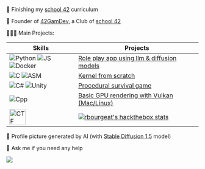 🔭 Finishing my [school 42](https://42.fr/) curriculum

👾 Founder of [42GamDev](https://discord.gg/w9KPeC5uYa), a Club of [school 42](https://42.fr/)

👨🏼‍💻 Main Projects:

| Skills | Projects |
| --- | --- |
| ![Python](https://img.icons8.com/?size=42&id=13441) ![JS](https://img.icons8.com/?size=42&id=108784) ![Docker](https://img.icons8.com/?size=42&id=cdYUlRaag9G9) | [Role play app using llm & diffusion models](https://github.com/rbourgeat/ImpAI) |
| ![C](https://img.icons8.com/?size=42&id=40670) ![ASM](https://img.icons8.com/?size=42&id=gVK745a4Vaur) | [Kernel from scratch](https://github.com/rbourgeat/kfs-3) |
| ![C#](https://img.icons8.com/?size=42&id=mhwmyz1eu7T5) ![Unity](https://img.icons8.com/?size=42&id=IPzemd2v4Ubj) | [Procedural survival game](https://krolhm.itch.io/heredity) |
| ![Cpp](https://img.icons8.com/?size=42&id=40669) | [Basic GPU rendering with Vulkan (Mac/Linux)](https://github.com/rbourgeat/scop) |
| <img src="https://yt3.googleusercontent.com/ytc/AIf8zZQuMEZ9pI3O_mi9ecatXqQDR8rUsMW8kLSfyYgYbw=s900-c-k-c0x00ffffff-no-rj" alt="CTF" width="42" height="42"> | [![rbourgeat's hackthebox stats](http://www.hackthebox.eu/badge/image/1730243)](https://app.hackthebox.com/profile/1730243) |

📸 Profile picture generated by AI (with [Stable Diffusion 1.5](https://github.com/runwayml/stable-diffusion) model)

💬 Ask me if you need any help

![](https://komarev.com/ghpvc/?username=rbourgeat)
